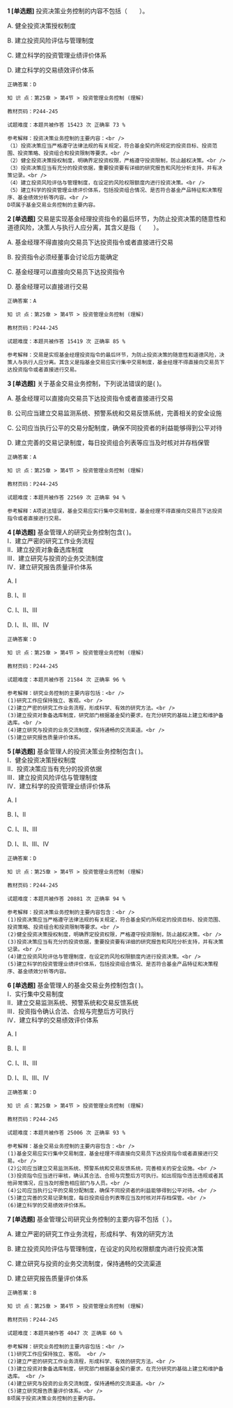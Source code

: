 **1 [单选题]** 投资决策业务控制的内容不包括（&emsp;&emsp;）。

A. 健全投资决策授权制度

B. 建立投资风险评估与管理制度

C. 建立科学的投资管理业绩评价体系

D. 建立科学的交易绩效评价体系

```
正确答案：D

知 识 点：第25章 > 第4节 > 投资管理业务控制 (理解)

教材页码：P244-245

试题难度：本题共被作答 15423 次 正确率 73 %

参考解释：投资决策业务控制的主要内容：<br />
（1）投资决策应当严格遵守法律法规的有关规定，符合基金契约所规定的投资目标、投资范围、投资策略、投资组合和投资限制等要求。<br />
（2）健全投资决策授权制度，明确界定投资权限，严格遵守投资限制，防止越权决策。<br />
（3）投资决策应当有充分的投资依据，重要投资要有详细的研究报告和风险分析支持，并有决策记录。<br />
（4）建立投资风险评估与管理制度，在设定的风险权限额度内进行投资决策。<br />
（5）建立科学的投资管理业绩评价体系，包括投资组合情况、是否符合基金产品特征和决策程序、基金绩效分析等内容。<br />
D项属于基金交易业务控制的主要内容。
```


**2 [单选题]** 交易是实现基金经理投资指令的最后环节，为防止投资决策的随意性和道德风险，决策人与执行人应分离，其含义是指（&emsp;&emsp;）。

A. 基金经理不得直接向交易员下达投资指令或者直接进行交易

B. 投资指令必须经董事会讨论后方能确定&nbsp;

C. 基金经理可以直接向交易员下达投资指令

D. 基金经理可以直接进行交易

```
正确答案：A

知 识 点：第25章 > 第4节 > 投资管理业务控制 (理解)

教材页码：P244-245

试题难度：本题共被作答 15419 次 正确率 85 %

参考解释：交易是实现基金经理投资指令的最后环节，为防止投资决策的随意性和道德风险，决策人与执行人应分离。其含义是指基金交易应实行集中交易制度，基金经理不得直接向交易员下达投资指令或者直接进行交易。
```


**3 [单选题]** 关于基金交易业务控制，下列说法错误的是(       )。 

A. 基金经理可以直接向交易员下达投资指令或者直接进行交易

B. 公司应当建立交易监测系统、预警系统和交易反馈系统，完善相关的安全设施

C. 公司应当执行公平的交易分配制度，确保不同投资者的利益能够得到公平对待

D. 建立完善的交易记录制度，每日投资组合列表等应当及时核对并存档保管

```
正确答案：A

知 识 点：第25章 > 第4节 > 投资管理业务控制 (理解)

教材页码：P244-245

试题难度：本题共被作答 22569 次 正确率 94 %

参考解释：A项说法错误，基金交易应实行集中交易制度，基金经理不得直接向交易员下达投资指令或者直接进行交易。
```


**4 [单选题]** 基金管理人的研究业务控制包含(       )。<br />
Ⅰ．建立严密的研究工作业务流程<br />
Ⅱ．建立投资对象备选库制度<br />
Ⅲ．建立研究与投资的业务交流制度<br />
Ⅳ．建立研究报告质量评价体系

A. Ⅰ

B. Ⅰ、Ⅱ

C. Ⅰ、Ⅱ、Ⅲ

D. Ⅰ、Ⅱ、Ⅲ、Ⅳ

```
正确答案：D

知 识 点：第25章 > 第4节 > 投资管理业务控制 (理解)

教材页码：P244-245

试题难度：本题共被作答 21584 次 正确率 96 %

参考解释：研究业务控制的主要内容包括：<br />
(1)研究工作应保持独立、客观。<br />
(2)建立严密的研究工作业务流程，形成科学、有效的研究方法。<br />
(3)建立投资对象备选库制度，研究部门根据基金契约要求，在充分研究的基础上建立和维护备选库。<br />
(4)建立研究与投资的业务交流制度，保持通畅的交流渠道。<br />
(5)建立研究报告质量评价体系。
```


**5 [单选题]** 基金管理人的投资决策业务控制包含(        )。<br />
Ⅰ．健全投资决策授权制度<br />
Ⅱ．投资决策应当有充分的投资依据<br />
Ⅲ．建立投资风险评估与管理制度<br />
Ⅳ．建立科学的投资管理业绩评价体系

A. Ⅰ

B. Ⅰ、Ⅱ

C. Ⅰ、Ⅱ、Ⅲ

D. Ⅰ、Ⅱ、Ⅲ、Ⅳ

```
正确答案：D

知 识 点：第25章 > 第4节 > 投资管理业务控制 (理解)

教材页码：P244-245

试题难度：本题共被作答 20881 次 正确率 94 %

参考解释：投资决策业务控制的主要内容包含：<br />
(1)投资决策应当严格遵守法律法规的有关规定，符合基金契约所规定的投资目标、投资范围、投资策略、投资组合和投资限制等要求。<br />
(2)健全投资决策授权制度，明确界定投资权限，严格遵守投资限制，防止越权决策。<br />
(3)投资决策应当有充分的投资依据，重要投资要有详细的研究报告和风险分析支持，并有决策记录。<br />
(4)建立投资风险评估与管理制度，在设定的风险权限额度内进行投资决策。<br />
(5)建立科学的投资管理业绩评价体系，包括投资组合情况、是否符合基金产品特征和决策程序、基金绩效分析等内容。
```


**6 [单选题]** 基金管理人的基金交易业务控制包含(        )。<br />
Ⅰ．实行集中交易制度<br />
Ⅱ．建立交易监测系统、预警系统和交易反馈系统<br />
Ⅲ．投资指令确认合法、合规与完整后方可执行<br />
Ⅳ．建立科学的交易绩效评价体系

A. Ⅰ

B. Ⅰ、Ⅱ

C. Ⅰ、Ⅱ、Ⅲ

D. Ⅰ、Ⅱ、Ⅲ、Ⅳ

```
正确答案：D

知 识 点：第25章 > 第4节 > 投资管理业务控制 (理解)

教材页码：P244-245

试题难度：本题共被作答 25006 次 正确率 93 %

参考解释：基金交易业务控制的主要内容包含：<br />
(1)基金交易应实行集中交易制度，基金经理不得直接向交易员下达投资指令或者直接进行交易。<br />
(2)公司应当建立交易监测系统、预警系统和交易反馈系统，完善相关的安全设施。<br />
(3)投资指令应当进行审核，确认其合法、合规与完整后方可执行。如出现指令违法违规或者其他异常情况，应当及时报告相应部门与人员。<br />
(4)公司应当执行公平的交易分配制度，确保不同投资者的利益能够得到公平对待。<br />
(5)建立完善的交易记录制度，每日投资组合列表等应当及时核对并存档保管。<br />
(6)建立科学的交易绩效评价体系。
```


**7 [单选题]** 基金管理公司研究业务控制的主要内容不包括（       ）。

A. 建立严密的研究工作业务流程，形成科学、有效的研究方法

B. 建立投资风险评估与管理制度，在设定的风险权限额度内进行投资决策&nbsp;

C. 建立研究与投资的业务交流制度，保持通畅的交流渠道

D. 建立研究报告质量评价体系

```
正确答案：B

知 识 点：第25章 > 第4节 > 投资管理业务控制 (理解)

教材页码：P244-245

试题难度：本题共被作答 4047 次 正确率 60 %

参考解释：研究业务控制的主要内容包括：<br />
(1)研究工作应保持独立、客观。 <br />
(2)建立严密的研究工作业务流程，形成科学、有效的研究方法。<br />
(3)建立投资对象备选库制度，研究部门根据基金契约要求，在充分研究的基础上建立和维护备选库。 <br />
(4)建立研究与投资的业务交流制度，保持通畅的交流渠道。<br />
(5)建立研究报告质量评价体系。<br />
B项属于投资决策业务控制的主要内容。
```

